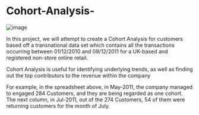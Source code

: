 # Cohort-Analysis-

![image](https://user-images.githubusercontent.com/87967846/129484032-6de34c4a-130d-4b43-9fd4-50e127daca31.png)

In this project, we will attempt to create a Cohort Analysis for customers based off a transnational data set which contains all the transactions occurring between 01/12/2010 and 09/12/2011 for a UK-based and registered non-store online retail.

Cohort Analysis is useful for identifying underlying trends, as well as finding out the top contributors to the revenue within the company 

For example, in the spreadsheet above, in May-2011, the company managed to engaged 284 Customers, and they are being regarded as one cohort. The next column, in Jul-2011, out of the 274 Customers, 54 of them were returning customers for the month of July. 
